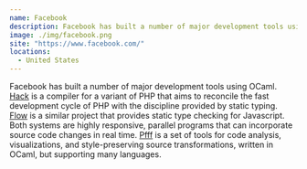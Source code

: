 ```yaml
---
name: Facebook
description: Facebook has built a number of major development tools using OCaml
image: ./img/facebook.png
site: "https://www.facebook.com/"
locations: 
  - United States
---
```


Facebook has built a number of major development tools using OCaml. [Hack](http://hacklang.org) is a compiler for a variant of PHP that aims to reconcile the fast development cycle of PHP with the discipline provided by static typing. [Flow](http://flowtype.org) is a similar project that provides static type checking for Javascript.  Both systems are highly responsive, parallel programs that can incorporate source code changes in real time. [Pfff](https://github.com/facebook/pfff/wiki/Main) is a set of tools for code analysis, visualizations, and style-preserving source transformations, written in OCaml, but supporting many languages.